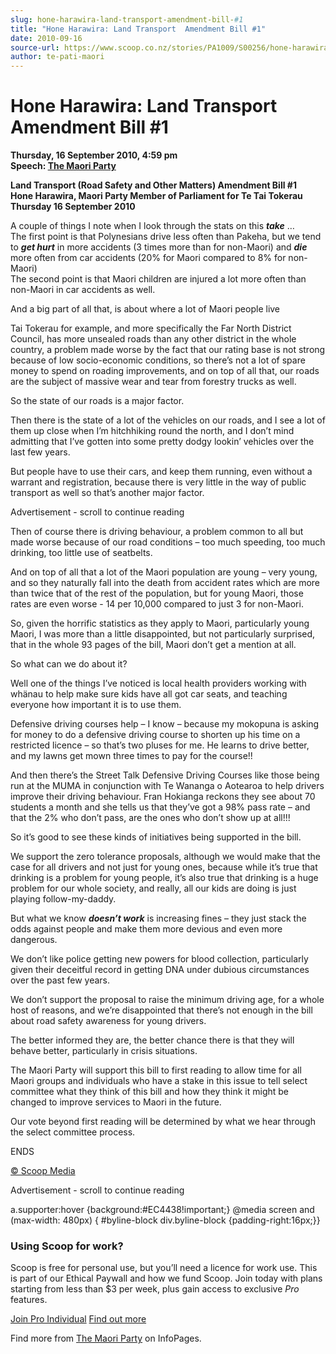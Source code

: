 ```yaml
---
slug: hone-harawira-land-transport-amendment-bill-#1
title: "Hone Harawira: Land Transport  Amendment Bill #1"
date: 2010-09-16
source-url: https://www.scoop.co.nz/stories/PA1009/S00256/hone-harawira-land-transport-amendment-bill-1.htm
author: te-pati-maori
---
```

Hone Harawira: Land Transport Amendment Bill #1
===============================================

**Thursday, 16 September 2010, 4:59 pm**  
**Speech: [The Maori Party](https://info.scoop.co.nz/The_Maori_Party)**

**Land Transport (Road Safety and Other Matters) Amendment Bill #1**  
**Hone Harawira, Maori Party Member of Parliament for Te Tai Tokerau**  
**Thursday 16 September 2010**

  
A couple of things I note when I look through the stats on this **_take_** …  
The first point is that Polynesians drive less often than Pakeha, but we tend to **_get hurt_** in more accidents (3 times more than for non-Maori) and **_die_** more often from car accidents (20% for Maori compared to 8% for non-Maori)  
The second point is that Maori children are injured a lot more often than non-Maori in car accidents as well.

And a big part of all that, is about where a lot of Maori people live

Tai Tokerau for example, and more specifically the Far North District Council, has more unsealed roads than any other district in the whole country, a problem made worse by the fact that our rating base is not strong because of low socio-economic conditions, so there’s not a lot of spare money to spend on roading improvements, and on top of all that, our roads are the subject of massive wear and tear from forestry trucks as well.

So the state of our roads is a major factor.

Then there is the state of a lot of the vehicles on our roads, and I see a lot of them up close when I’m hitchhiking round the north, and I don’t mind admitting that I’ve gotten into some pretty dodgy lookin’ vehicles over the last few years.

But people have to use their cars, and keep them running, even without a warrant and registration, because there is very little in the way of public transport as well so that’s another major factor.

Advertisement - scroll to continue reading





Then of course there is driving behaviour, a problem common to all but made worse because of our road conditions – too much speeding, too much drinking, too little use of seatbelts.

And on top of all that a lot of the Maori population are young – very young, and so they naturally fall into the death from accident rates which are more than twice that of the rest of the population, but for young Maori, those rates are even worse - 14 per 10,000 compared to just 3 for non-Maori.

So, given the horrific statistics as they apply to Maori, particularly young Maori, I was more than a little disappointed, but not particularly surprised, that in the whole 93 pages of the bill, Maori don’t get a mention at all.

So what can we do about it?

Well one of the things I’ve noticed is local health providers working with whänau to help make sure kids have all got car seats, and teaching everyone how important it is to use them.

Defensive driving courses help – I know – because my mokopuna is asking for money to do a defensive driving course to shorten up his time on a restricted licence – so that’s two pluses for me. He learns to drive better, and my lawns get mown three times to pay for the course!!

And then there’s the Street Talk Defensive Driving Courses like those being run at the MUMA in conjunction with Te Wananga o Aotearoa to help drivers improve their driving behaviour. Fran Hokianga reckons they see about 70 students a month and she tells us that they’ve got a 98% pass rate – and that the 2% who don’t pass, are the ones who don’t show up at all!!!

So it’s good to see these kinds of initiatives being supported in the bill.

We support the zero tolerance proposals, although we would make that the case for all drivers and not just for young ones, because while it’s true that drinking is a problem for young people, it’s also true that drinking is a huge problem for our whole society, and really, all our kids are doing is just playing follow-my-daddy.

But what we know **_doesn’t work_** is increasing fines – they just stack the odds against people and make them more devious and even more dangerous.

We don’t like police getting new powers for blood collection, particularly given their deceitful record in getting DNA under dubious circumstances over the past few years.

We don’t support the proposal to raise the minimum driving age, for a whole host of reasons, and we’re disappointed that there’s not enough in the bill about road safety awareness for young drivers.

The better informed they are, the better chance there is that they will behave better, particularly in crisis situations.

The Maori Party will support this bill to first reading to allow time for all Maori groups and individuals who have a stake in this issue to tell select committee what they think of this bill and how they think it might be changed to improve services to Maori in the future.

Our vote beyond first reading will be determined by what we hear through the select committee process.

ENDS

[© Scoop Media](http://www.scoop.co.nz/about/terms.html)  

Advertisement - scroll to continue reading



a.supporter:hover {background:#EC4438!important;} @media screen and (max-width: 480px) { #byline-block div.byline-block {padding-right:16px;}}

### Using Scoop for work?

Scoop is free for personal use, but you’ll need a licence for work use. This is part of our Ethical Paywall and how we fund Scoop. Join today with plans starting from less than $3 per week, plus gain access to exclusive _Pro_ features.  
  
[Join Pro Individual](https://pro.scoop.co.nz/Individual/?from=ProIn24) [Find out more](https://pro.scoop.co.nz/using-scoop-for-work/?from=ProIn24)

Find more from [The Maori Party](https://info.scoop.co.nz/The_Maori_Party) on InfoPages.